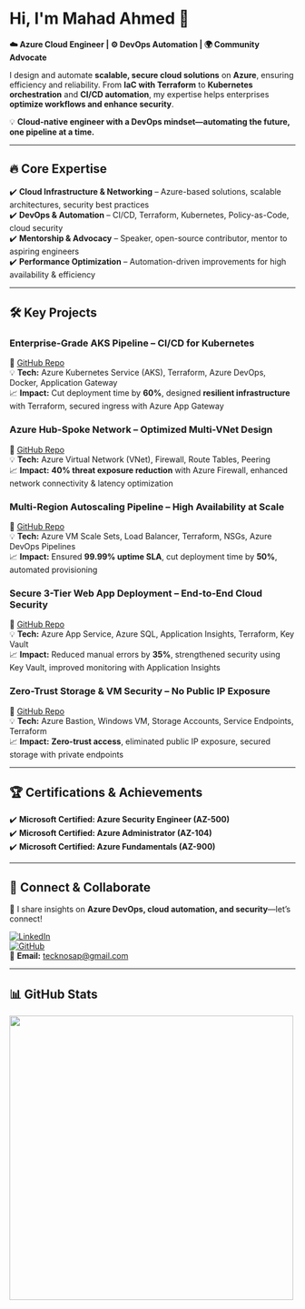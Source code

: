 # Hi, I'm Mahad Ahmed 👋

**☁️ Azure Cloud Engineer | ⚙️ DevOps Automation | 🌍 Community Advocate**  

I design and automate **scalable, secure cloud solutions** on **Azure**, ensuring efficiency and reliability. From **IaC with Terraform** to **Kubernetes orchestration** and **CI/CD automation**, my expertise helps enterprises **optimize workflows and enhance security**.  

💡 **Cloud-native engineer with a DevOps mindset—automating the future, one pipeline at a time.**  

---

## 🔥 Core Expertise  

✔️ **Cloud Infrastructure & Networking** – Azure-based solutions, scalable architectures, security best practices  
✔️ **DevOps & Automation** – CI/CD, Terraform, Kubernetes, Policy-as-Code, cloud security  
✔️ **Mentorship & Advocacy** – Speaker, open-source contributor, mentor to aspiring engineers  
✔️ **Performance Optimization** – Automation-driven improvements for high availability & efficiency  

---

## 🛠️ Key Projects  

### **Enterprise-Grade AKS Pipeline** – **CI/CD for Kubernetes**  
🔗 [GitHub Repo](https://github.com/tecknosap/enterprise-grade-aks-pipeline/tree/main/teckno)  
💡 **Tech:** Azure Kubernetes Service (AKS), Terraform, Azure DevOps, Docker, Application Gateway  
📈 **Impact:** Cut deployment time by **60%**, designed **resilient infrastructure** with Terraform, secured ingress with Azure App Gateway  

### **Azure Hub-Spoke Network** – **Optimized Multi-VNet Design**  
🔗 [GitHub Repo](https://github.com/tecknosap/Azure-Hub-Spoke-Network)  
💡 **Tech:** Azure Virtual Network (VNet), Firewall, Route Tables, Peering  
📈 **Impact:** **40% threat exposure reduction** with Azure Firewall, enhanced network connectivity & latency optimization  

### **Multi-Region Autoscaling Pipeline** – **High Availability at Scale**  
🔗 [GitHub Repo](https://github.com/tecknosap/azure-vmss-lb-ci-cd-pipeline)  
💡 **Tech:** Azure VM Scale Sets, Load Balancer, Terraform, NSGs, Azure DevOps Pipelines  
📈 **Impact:** Ensured **99.99% uptime SLA**, cut deployment time by **50%**, automated provisioning  

### **Secure 3-Tier Web App Deployment** – **End-to-End Cloud Security**  
🔗 [GitHub Repo](https://github.com/tecknosap/azure-devops-ci-cd)  
💡 **Tech:** Azure App Service, Azure SQL, Application Insights, Terraform, Key Vault  
📈 **Impact:** Reduced manual errors by **35%**, strengthened security using Key Vault, improved monitoring with Application Insights  

### **Zero-Trust Storage & VM Security** – **No Public IP Exposure**  
🔗 [GitHub Repo](https://github.com/tecknosap/Azure-storage-service-endpoint)  
💡 **Tech:** Azure Bastion, Windows VM, Storage Accounts, Service Endpoints, Terraform  
📈 **Impact:** **Zero-trust access**, eliminated public IP exposure, secured storage with private endpoints  

---

## 🏆 Certifications & Achievements  

✔️ **Microsoft Certified: Azure Security Engineer (AZ-500)**  
✔️ **Microsoft Certified: Azure Administrator (AZ-104)**  
✔️ **Microsoft Certified: Azure Fundamentals (AZ-900)**  
<!-- 🏆 **Recognized Open-Source Contributor**  
🗣️ **Speaker & Mentor in DevOps & Cloud Bootcamps**  -->

---

## 🔗 Connect & Collaborate  

📌 I share insights on **Azure DevOps, cloud automation, and security**—let’s connect!  

[![LinkedIn](https://img.shields.io/badge/LinkedIn-Connect-blue?style=flat&logo=linkedin)](https://www.linkedin.com/in/mahadahmed05)  
[![GitHub](https://img.shields.io/badge/GitHub-Portfolio-black?style=flat&logo=github)](https://github.com/tecknosap)  
📧 **Email:** tecknosap@gmail.com  

---

## 📊 GitHub Stats  

<img src="https://github-readme-stats.vercel.app/api/top-langs/?username=tecknosap&layout=compact" width="500px"/>  

